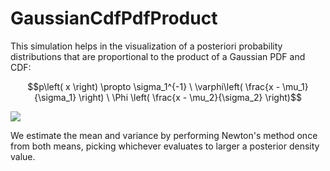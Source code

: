# GaussianCdfPdfProduct
This simulation helps in the visualization of a posteriori probability distributions that are proportional to the product of a Gaussian PDF and CDF:

$$p\left( x \right) \propto \sigma_1^{-1} \ \varphi\left( \frac{x - \mu_1}{\sigma_1} \right) \ \Phi \left( \frac{x - \mu_2}{\sigma_2} \right)$$

![](Misc/animation.gif)

We estimate the mean and variance by performing Newton's method once from both means, picking whichever evaluates to larger a posterior density value.  
